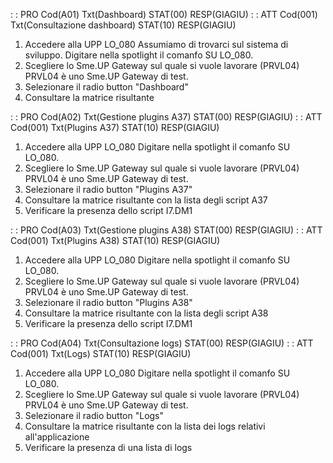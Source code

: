 :  : PRO Cod(A01) Txt(Dashboard) STAT(00) RESP(GIAGIU)
 :  : ATT Cod(001) Txt(Consultazione dashboard)  STAT(10) RESP(GIAGIU)
01. Accedere alla UPP LO_080
Assumiamo di trovarci sul sistema di sviluppo.
Digitare nella spotlight il comanfo SU LO_080.
02. Scegliere lo Sme.UP Gateway sul quale si vuole lavorare (PRVL04)
PRVL04 è uno Sme.UP Gateway di test.
03. Selezionare il radio button "Dashboard"
04. Consultare la matrice risultante

 :  : PRO Cod(A02) Txt(Gestione plugins A37) STAT(00) RESP(GIAGIU)
 :  : ATT Cod(001) Txt(Plugins A37)  STAT(10) RESP(GIAGIU)
01. Accedere alla UPP LO_080
Digitare nella spotlight il comanfo SU LO_080.
02. Scegliere lo Sme.UP Gateway sul quale si vuole lavorare (PRVL04)
PRVL04 è uno Sme.UP Gateway di test.
03. Selezionare il radio button "Plugins A37"
04. Consultare la matrice risultante con la lista degli script A37
04. Verificare la presenza dello script I7.DM1

 :  : PRO Cod(A03) Txt(Gestione plugins A38) STAT(00) RESP(GIAGIU)
 :  : ATT Cod(001) Txt(Plugins A38)  STAT(10) RESP(GIAGIU)
01. Accedere alla UPP LO_080
Digitare nella spotlight il comanfo SU LO_080.
02. Scegliere lo Sme.UP Gateway sul quale si vuole lavorare (PRVL04)
PRVL04 è uno Sme.UP Gateway di test.
03. Selezionare il radio button "Plugins A38"
04. Consultare la matrice risultante con la lista degli script A38
04. Verificare la presenza dello script I7.DM1

 :  : PRO Cod(A04) Txt(Consultazione logs) STAT(00) RESP(GIAGIU)
 :  : ATT Cod(001) Txt(Logs)  STAT(10) RESP(GIAGIU)
01. Accedere alla UPP LO_080
Digitare nella spotlight il comanfo SU LO_080.
02. Scegliere lo Sme.UP Gateway sul quale si vuole lavorare (PRVL04)
PRVL04 è uno Sme.UP Gateway di test.
03. Selezionare il radio button "Logs"
04. Consultare la matrice risultante con la lista dei logs relativi all'applicazione
04. Verificare la presenza di una lista di logs
